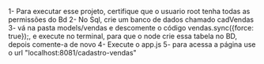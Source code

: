 1- Para executar esse projeto, certifique que o usuario root tenha todas as permissões do Bd
2- No Sql, crie um banco de dados chamado cadVendas
3- vá na pasta models/vendas e descomente o código vendas.sync({force: true});, e execute no terminal, para que o node crie essa tabela no BD, depois comente-a de novo
4- Execute o app.js
5- para acessa a página use o url "localhost:8081/cadastro-vendas"
